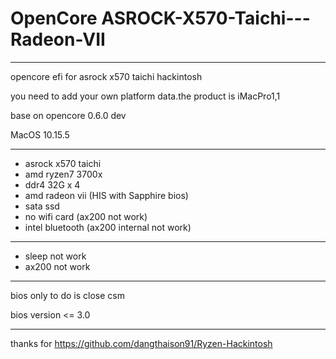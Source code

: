 # OpenCore ASROCK-X570-Taichi---Radeon-VII

----

opencore efi for asrock x570 taichi hackintosh

you need to add your own platform data.the product is iMacPro1,1

base on opencore 0.6.0 dev

MacOS 10.15.5

----
+ asrock x570 taichi
+ amd ryzen7 3700x
+ ddr4 32G x 4
+ amd radeon vii (HIS with Sapphire bios)
+ sata ssd
+ no wifi card (ax200 not work)
+ intel bluetooth (ax200 internal not work)

----
+ sleep not work
+ ax200 not work

----
bios only to do is close csm

bios version <= 3.0

----

thanks for https://github.com/dangthaison91/Ryzen-Hackintosh
